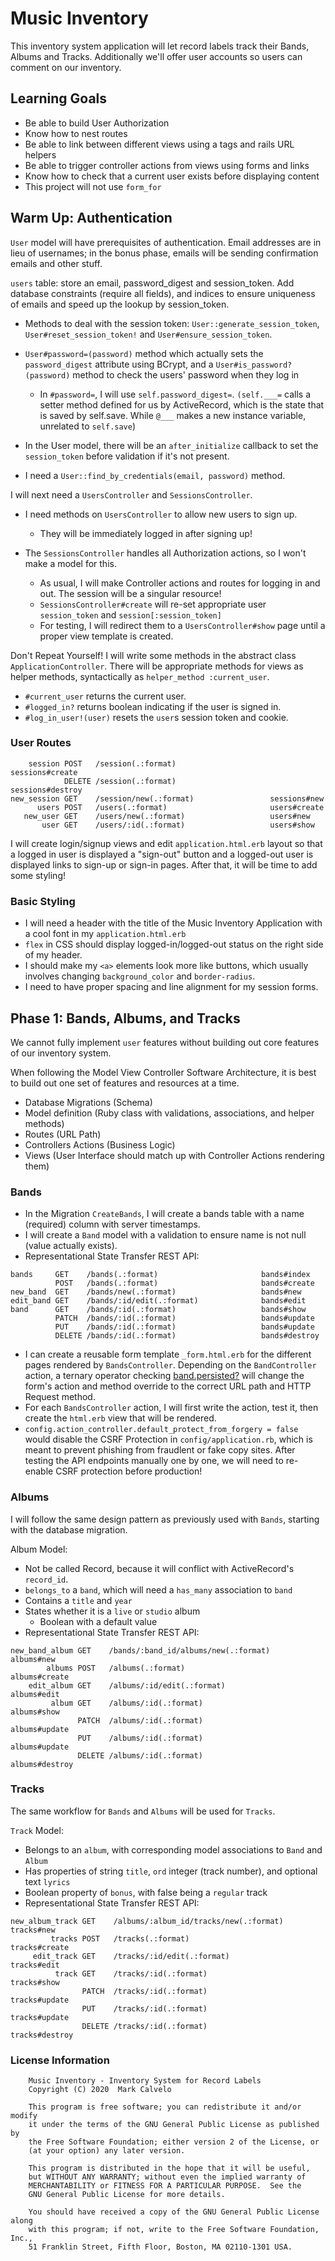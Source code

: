 # Music Inventory

This inventory system application will let record labels track their Bands, Albums and Tracks. Additionally we'll offer user accounts so users can comment on our inventory.

## Learning Goals

* Be able to build User Authorization
* Know how to nest routes
* Be able to link between different views using a tags and rails URL helpers
* Be able to trigger controller actions from views using forms and links
* Know how to check that a current user exists before displaying content
* This project will not use ```form_for```

## Warm Up: Authentication

```User``` model will have prerequisites of authentication. Email addresses are in lieu of usernames; in the bonus phase, emails will be sending confirmation emails and other stuff.

```users``` table:  store an email, password_digest and session_token. Add database constraints (require all fields), and indices to ensure uniqueness of emails and speed up the lookup by session_token.

* Methods to deal with the session token: ```User::generate_session_token```, ```User#reset_session_token!``` and ```User#ensure_session_token```.
* ```User#password=(password)``` method which actually sets the ```password_digest``` attribute using BCrypt, and a ```User#is_password?(password)``` method to check the users' password when they log in
    * In ```#password=```, I will use ```self.password_digest=```. ```(self.___=``` calls a setter method defined for us by ActiveRecord, which is the state that is saved by self.save. While ```@___``` makes a new instance variable, unrelated to ```self.save```)

* In the User model, there will be an ```after_initialize``` callback to set the ```session_token``` before validation if it's not present.
* I need a ```User::find_by_credentials(email, password)``` method.

I will next need a ```UsersController``` and ```SessionsController```.
* I need methods on ```UsersController``` to allow new users to sign up.
    * They will be immediately logged in after signing up!

* The ```SessionsController``` handles all Authorization actions, so I won't make a model for this.
    * As usual, I will make Controller actions and routes for logging in and out. The session will be a singular resource!
    * ```SessionsController#create``` will re-set appropriate user ```session_token``` and ```session[:session_token]```
    * For testing, I will redirect them to a ```UsersController#show``` page until a proper view template is created.

Don't Repeat Yourself! I will write some methods in the abstract class ```ApplicationController```. There will be appropriate methods for views as helper methods, syntactically as ```helper_method :current_user```.
* ```#current_user``` returns the current user.
* ```#logged_in?``` returns boolean indicating if the user is signed in.
* ```#log_in_user!(user)``` resets the ```user```s session token and cookie.

### User Routes

```
    session POST   /session(.:format)                     sessions#create
            DELETE /session(.:format)                     sessions#destroy
new_session GET    /session/new(.:format)                 sessions#new
      users POST   /users(.:format)                       users#create
   new_user GET    /users/new(.:format)                   users#new
       user GET    /users/:id(.:format)                   users#show
```

I will create login/signup views and edit ```application.html.erb``` layout so that a logged in user is displayed a "sign-out" button and a logged-out user is displayed links to sign-up or sign-in pages. 
After that, it will be time to add some styling!

### Basic Styling
* I will need a header with the title of the Music Inventory Application with a cool font in my ```application.html.erb```
* ```flex``` in CSS should display logged-in/logged-out status on the right side of my header.
* I should make my ```<a>``` elements look more like buttons, which usually involves changing ```background_color``` and ```border-radius```.
* I need to have proper spacing and line alignment for my session forms.

## Phase 1: Bands, Albums, and Tracks
We cannot fully implement ```user``` features without building out core features of our inventory system.

When following the Model View Controller Software Architecture, it is best to build out one set of features and resources at a time.

* Database Migrations (Schema)
* Model definition (Ruby class with validations, associations, and helper methods)
* Routes (URL Path)
* Controllers Actions (Business Logic)
* Views (User Interface should match up with Controller Actions rendering them)

### Bands
* In the Migration ```CreateBands```, I will create a bands table with a name (required) column with server timestamps.
* I will create a ```Band``` model with a validation to ensure name is not null (value actually exists).
* Representational State Transfer REST API:
```
bands     GET    /bands(.:format)                       bands#index
          POST   /bands(.:format)                       bands#create
new_band  GET    /bands/new(.:format)                   bands#new
edit_band GET    /bands/:id/edit(.:format)              bands#edit
band      GET    /bands/:id(.:format)                   bands#show
          PATCH  /bands/:id(.:format)                   bands#update
          PUT    /bands/:id(.:format)                   bands#update
          DELETE /bands/:id(.:format)                   bands#destroy
```
* I can create a reusable form template ```_form.html.erb``` for the different pages rendered by ```BandsController```. Depending on the ```BandController``` action, a ternary operator checking [band.persisted?](https://api.rubyonrails.org/classes/ActiveRecord/Persistence.html#method-i-persisted-3F) will change the form's action and method override to the correct URL path and HTTP Request method.
* For each ```BandsController``` action, I will first write the action, test it, then create the ```html.erb``` view that will be rendered.
* ```config.action_controller.default_protect_from_forgery = false``` would disable the CSRF Protection in ```config/application.rb```, which is meant to prevent phishing from fraudlent or fake copy sites. After testing the API endpoints manually one by one, we will need to re-enable CSRF protection before production!

### Albums
I will follow the same design pattern as previously used with ```Bands```, starting with the database migration.

Album Model:
* Not be called Record, because it will conflict with ActiveRecord's ```record_id```.
* ```belongs_to``` a ```band```, which will need a ```has_many``` association to ```band```
* Contains a ```title``` and ```year```
* States whether it is a ```live``` or ```studio``` album
    * Boolean with a default value
* Representational State Transfer REST API:

```
new_band_album GET    /bands/:band_id/albums/new(.:format)   albums#new
        albums POST   /albums(.:format)                      albums#create
    edit_album GET    /albums/:id/edit(.:format)             albums#edit
         album GET    /albums/:id(.:format)                  albums#show
               PATCH  /albums/:id(.:format)                  albums#update
               PUT    /albums/:id(.:format)                  albums#update
               DELETE /albums/:id(.:format)                  albums#destroy
```

### Tracks
The same workflow for ```Bands``` and ```Albums``` will be used for ```Tracks```.

```Track``` Model:
* Belongs to an ```album```, with corresponding model associations to ```Band``` and ```Album```
* Has properties of string ```title```, ```ord``` integer (track number), and optional text ```lyrics```
* Boolean property of ```bonus```, with false being a ```regular``` track
* Representational State Transfer REST API:
```
new_album_track GET    /albums/:album_id/tracks/new(.:format) tracks#new
         tracks POST   /tracks(.:format)                      tracks#create
     edit_track GET    /tracks/:id/edit(.:format)             tracks#edit
          track GET    /tracks/:id(.:format)                  tracks#show
                PATCH  /tracks/:id(.:format)                  tracks#update
                PUT    /tracks/:id(.:format)                  tracks#update
                DELETE /tracks/:id(.:format)                  tracks#destroy
```

### License Information

```
    Music Inventory - Inventory System for Record Labels
    Copyright (C) 2020  Mark Calvelo

    This program is free software; you can redistribute it and/or modify
    it under the terms of the GNU General Public License as published by
    the Free Software Foundation; either version 2 of the License, or
    (at your option) any later version.

    This program is distributed in the hope that it will be useful,
    but WITHOUT ANY WARRANTY; without even the implied warranty of
    MERCHANTABILITY or FITNESS FOR A PARTICULAR PURPOSE.  See the
    GNU General Public License for more details.

    You should have received a copy of the GNU General Public License along
    with this program; if not, write to the Free Software Foundation, Inc.,
    51 Franklin Street, Fifth Floor, Boston, MA 02110-1301 USA.
```